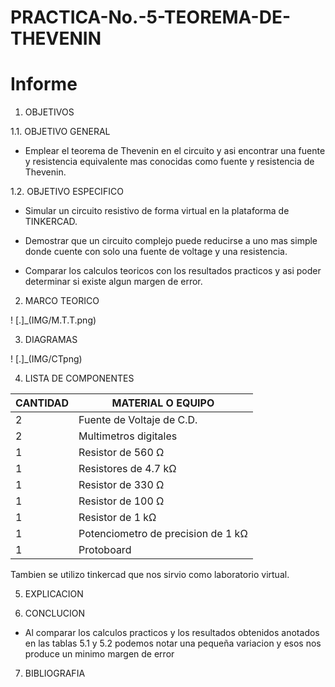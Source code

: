 # PRACTICA-No.-5-TEOREMA-DE-THEVENIN
# Informe 

1. OBJETIVOS 

1.1. OBJETIVO GENERAL

- Emplear el teorema de Thevenin en el circuito y asi encontrar una fuente y resistencia equivalente mas conocidas como fuente y resistencia de Thevenin.

 1.2. OBJETIVO ESPECIFICO

- Simular un circuito resistivo de forma virtual en la plataforma de TINKERCAD.

- Demostrar que un circuito complejo puede reducirse a uno mas simple donde cuente con solo una fuente de voltage y una resistencia.

- Comparar los calculos teoricos con los resultados practicos y asi poder determinar si existe algun margen de error.
2. MARCO TEORICO

! [.]_(IMG/M.T.T.png)

3. DIAGRAMAS

! [.]_(IMG/CTpng)

4. LISTA DE COMPONENTES

| CANTIDAD|MATERIAL O EQUIPO|
| ----- | ---- |
|2|Fuente de Voltaje de C.D.|
|2|Multimetros digitales|
|1|Resistor de 560 Ω|
|1|Resistores de 4.7 kΩ|
|1|Resistor de 330 Ω|
|1|Resistor de 100 Ω|
|1|Resistor de 1 kΩ|
|1|Potenciometro de precision de 1 kΩ|
|1|Protoboard|

Tambien se utilizo tinkercad que nos sirvio como laboratorio virtual.

5. EXPLICACION 

6. CONCLUCION 

- Al comparar los calculos practicos y los resultados obtenidos anotados en las tablas 5.1 y 5.2 podemos notar una pequeña variacion y esos nos produce un minimo margen de error 

7. BIBLIOGRAFIA
